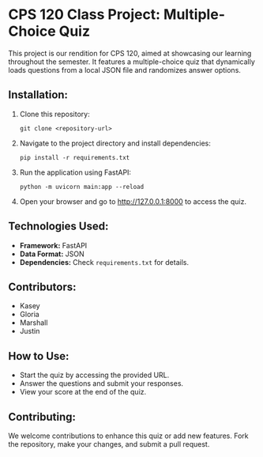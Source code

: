# CPS 120 Class Project: Multiple-Choice Quiz

This project is our rendition for CPS 120, aimed at showcasing our learning throughout the semester. It features a multiple-choice quiz that dynamically loads questions from a local JSON file and randomizes answer options.

## Installation:

1. Clone this repository:

   ```
   git clone <repository-url>
   ```

2. Navigate to the project directory and install dependencies:

   ```
   pip install -r requirements.txt
   ```

3. Run the application using FastAPI:

   ```
   python -m uvicorn main:app --reload
   ```

4. Open your browser and go to http://127.0.0.1:8000 to access the quiz.

## Technologies Used:

- **Framework:** FastAPI
- **Data Format:** JSON
- **Dependencies:** Check `requirements.txt` for details.

## Contributors:

- Kasey
- Gloria
- Marshall
- Justin

## How to Use:

- Start the quiz by accessing the provided URL.
- Answer the questions and submit your responses.
- View your score at the end of the quiz.

## Contributing:

We welcome contributions to enhance this quiz or add new features. Fork the repository, make your changes, and submit a pull request.

